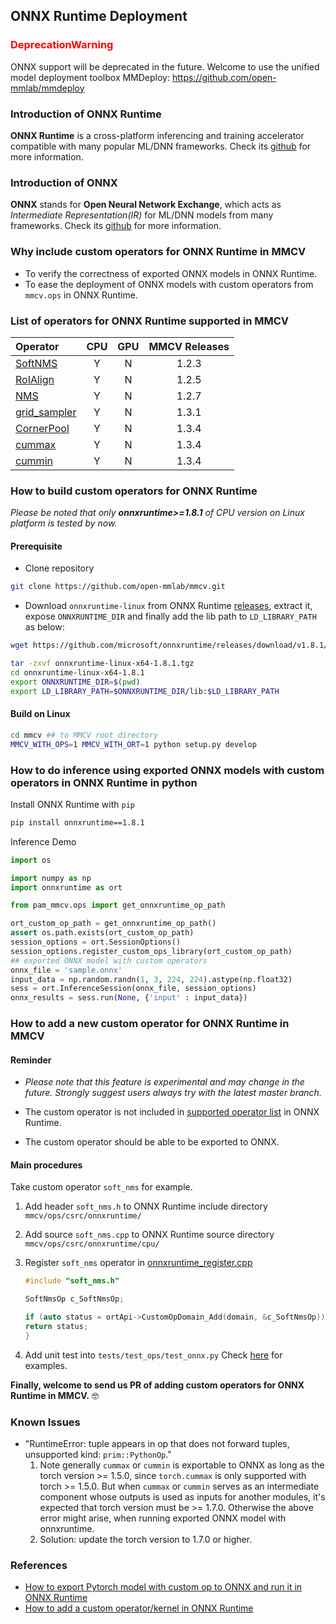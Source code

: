 ## ONNX Runtime Deployment

### <span style="color:red">DeprecationWarning</span>

ONNX support will be deprecated in the future.
Welcome to use the unified model deployment toolbox MMDeploy: https://github.com/open-mmlab/mmdeploy

### Introduction of ONNX Runtime

**ONNX Runtime** is a cross-platform inferencing and training accelerator compatible with many popular ML/DNN frameworks. Check its [github](https://github.com/microsoft/onnxruntime) for more information.

### Introduction of ONNX

**ONNX** stands for **Open Neural Network Exchange**, which acts as *Intermediate Representation(IR)* for ML/DNN models from many frameworks. Check its [github](https://github.com/onnx/onnx) for more information.

### Why include custom operators for ONNX Runtime in MMCV

- To verify the correctness of exported ONNX models in ONNX Runtime.
- To ease the deployment of ONNX models with custom operators from `mmcv.ops` in ONNX Runtime.

### List of operators for ONNX Runtime supported in MMCV

| Operator                                               | CPU | GPU | MMCV Releases |
| :----------------------------------------------------- | :-: | :-: | :-----------: |
| [SoftNMS](onnxruntime_custom_ops.md#softnms)           |  Y  |  N  |     1.2.3     |
| [RoIAlign](onnxruntime_custom_ops.md#roialign)         |  Y  |  N  |     1.2.5     |
| [NMS](onnxruntime_custom_ops.md#nms)                   |  Y  |  N  |     1.2.7     |
| [grid_sampler](onnxruntime_custom_ops.md#grid_sampler) |  Y  |  N  |     1.3.1     |
| [CornerPool](onnxruntime_custom_ops.md#cornerpool)     |  Y  |  N  |     1.3.4     |
| [cummax](onnxruntime_custom_ops.md#cummax)             |  Y  |  N  |     1.3.4     |
| [cummin](onnxruntime_custom_ops.md#cummin)             |  Y  |  N  |     1.3.4     |

### How to build custom operators for ONNX Runtime

*Please be noted that only **onnxruntime>=1.8.1** of CPU version on Linux platform is tested by now.*

#### Prerequisite

- Clone repository

```bash
git clone https://github.com/open-mmlab/mmcv.git
```

- Download `onnxruntime-linux` from ONNX Runtime [releases](https://github.com/microsoft/onnxruntime/releases/tag/v1.8.1), extract it, expose `ONNXRUNTIME_DIR` and finally add the lib path to `LD_LIBRARY_PATH` as below:

```bash
wget https://github.com/microsoft/onnxruntime/releases/download/v1.8.1/onnxruntime-linux-x64-1.8.1.tgz

tar -zxvf onnxruntime-linux-x64-1.8.1.tgz
cd onnxruntime-linux-x64-1.8.1
export ONNXRUNTIME_DIR=$(pwd)
export LD_LIBRARY_PATH=$ONNXRUNTIME_DIR/lib:$LD_LIBRARY_PATH
```

#### Build on Linux

```bash
cd mmcv ## to MMCV root directory
MMCV_WITH_OPS=1 MMCV_WITH_ORT=1 python setup.py develop
```

### How to do inference using exported ONNX models with custom operators in ONNX Runtime in python

Install ONNX Runtime with `pip`

```bash
pip install onnxruntime==1.8.1
```

Inference Demo

```python
import os

import numpy as np
import onnxruntime as ort

from pam_mmcv.ops import get_onnxruntime_op_path

ort_custom_op_path = get_onnxruntime_op_path()
assert os.path.exists(ort_custom_op_path)
session_options = ort.SessionOptions()
session_options.register_custom_ops_library(ort_custom_op_path)
## exported ONNX model with custom operators
onnx_file = 'sample.onnx'
input_data = np.random.randn(1, 3, 224, 224).astype(np.float32)
sess = ort.InferenceSession(onnx_file, session_options)
onnx_results = sess.run(None, {'input' : input_data})
```

### How to add a new custom operator for ONNX Runtime in MMCV

#### Reminder

- *Please note that this feature is experimental and may change in the future. Strongly suggest users always try with the latest master branch.*

- The custom operator is not included in [supported operator list](https://github.com/microsoft/onnxruntime/blob/master/docs/OperatorKernels.md) in ONNX Runtime.

- The custom operator should be able to be exported to ONNX.

#### Main procedures

Take custom operator `soft_nms` for example.

1. Add header `soft_nms.h` to ONNX Runtime include directory `mmcv/ops/csrc/onnxruntime/`

2. Add source `soft_nms.cpp` to ONNX Runtime source directory `mmcv/ops/csrc/onnxruntime/cpu/`

3. Register `soft_nms` operator in [onnxruntime_register.cpp](../../../pam_mmcv/ops/csrc/onnxruntime/cpu/onnxruntime_register.cpp)

   ```c++
   #include "soft_nms.h"

   SoftNmsOp c_SoftNmsOp;

   if (auto status = ortApi->CustomOpDomain_Add(domain, &c_SoftNmsOp)) {
   return status;
   }
   ```

4. Add unit test into `tests/test_ops/test_onnx.py`
   Check [here](../../tests/test_ops/test_onnx.py) for examples.

**Finally, welcome to send us PR of adding custom operators for ONNX Runtime in MMCV.** :nerd_face:

### Known Issues

- "RuntimeError: tuple appears in op that does not forward tuples, unsupported kind: `prim::PythonOp`."
  1. Note generally `cummax` or `cummin` is exportable to ONNX as long as the torch version >= 1.5.0, since `torch.cummax` is only supported with torch >= 1.5.0. But when `cummax` or `cummin` serves as an intermediate component whose outputs is used as inputs for another modules, it's expected that torch version must be >= 1.7.0. Otherwise the above error might arise, when running exported ONNX model with onnxruntime.
  2. Solution: update the torch version to 1.7.0 or higher.

### References

- [How to export Pytorch model with custom op to ONNX and run it in ONNX Runtime](https://github.com/onnx/tutorials/blob/master/PyTorchCustomOperator/README.md)
- [How to add a custom operator/kernel in ONNX Runtime](https://onnxruntime.ai/docs/reference/operators/add-custom-op.html)
